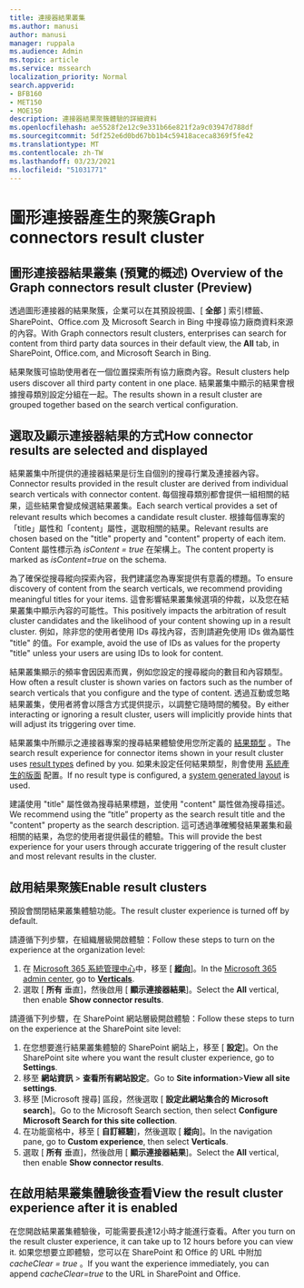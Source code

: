 ```yaml
---
title: 連接器結果叢集
ms.author: manusi
author: manusi
manager: ruppala
ms.audience: Admin
ms.topic: article
ms.service: mssearch
localization_priority: Normal
search.appverid:
- BFB160
- MET150
- MOE150
description: 連接器結果聚簇體驗的詳細資料
ms.openlocfilehash: ae5528f2e12c9e331b66e821f2a9c03947d788df
ms.sourcegitcommit: 5df252e6d0bd67bb1b4c59418aceca8369f5fe42
ms.translationtype: MT
ms.contentlocale: zh-TW
ms.lasthandoff: 03/23/2021
ms.locfileid: "51031771"
---
```

# <a name="graph-connectors-result-cluster"></a><span data-ttu-id="189b6-103">圖形連接器產生的聚簇</span><span class="sxs-lookup"><span data-stu-id="189b6-103">Graph connectors result cluster</span></span>

## <a name="overview-of-the-graph-connectors-result-cluster-preview"></a><span data-ttu-id="189b6-104">圖形連接器結果叢集 (預覽的概述) </span><span class="sxs-lookup"><span data-stu-id="189b6-104">Overview of the Graph connectors result cluster (Preview)</span></span>  

<span data-ttu-id="189b6-105">透過圖形連接器的結果聚簇，企業可以在其預設視圖、[ **全部** ] 索引標籤、SharePoint、Office.com 及 Microsoft Search in Bing 中搜尋協力廠商資料來源的內容。</span><span class="sxs-lookup"><span data-stu-id="189b6-105">With Graph connectors result clusters, enterprises can search for content from third party data sources in their default view, the **All** tab, in SharePoint, Office.com, and Microsoft Search in Bing.</span></span>

<span data-ttu-id="189b6-106">結果聚簇可協助使用者在一個位置探索所有協力廠商內容。</span><span class="sxs-lookup"><span data-stu-id="189b6-106">Result clusters help users discover all third party content in one place.</span></span> <span data-ttu-id="189b6-107">結果叢集中顯示的結果會根據搜尋類別設定分組在一起。</span><span class="sxs-lookup"><span data-stu-id="189b6-107">The results shown in a result cluster are grouped together based on the search vertical configuration.</span></span>

## <a name="how-connector-results-are-selected-and-displayed"></a><span data-ttu-id="189b6-108">選取及顯示連接器結果的方式</span><span class="sxs-lookup"><span data-stu-id="189b6-108">How connector results are selected and displayed</span></span>

<span data-ttu-id="189b6-109">結果叢集中所提供的連接器結果是衍生自個別的搜尋行業及連接器內容。</span><span class="sxs-lookup"><span data-stu-id="189b6-109">Connector results provided in the result cluster are derived from individual search verticals with connector content.</span></span> <span data-ttu-id="189b6-110">每個搜尋類別都會提供一組相關的結果，這些結果會變成候選結果叢集。</span><span class="sxs-lookup"><span data-stu-id="189b6-110">Each search vertical provides a set of relevant results which becomes a candidate result cluster.</span></span> <span data-ttu-id="189b6-111">根據每個專案的「title」屬性和「content」屬性，選取相關的結果。</span><span class="sxs-lookup"><span data-stu-id="189b6-111">Relevant results are chosen based on the "title" property and "content" property of each item.</span></span> <span data-ttu-id="189b6-112">Content 屬性標示為 *isContent = true* 在架構上。</span><span class="sxs-lookup"><span data-stu-id="189b6-112">The content property is marked as *isContent=true* on the schema.</span></span>

<span data-ttu-id="189b6-113">為了確保從搜尋縱向探索內容，我們建議您為專案提供有意義的標題。</span><span class="sxs-lookup"><span data-stu-id="189b6-113">To ensure discovery of content from the search verticals, we recommend providing meaningful titles for your items.</span></span> <span data-ttu-id="189b6-114">這會影響結果叢集候選項的仲裁，以及您在結果叢集中顯示內容的可能性。</span><span class="sxs-lookup"><span data-stu-id="189b6-114">This positively impacts the arbitration of result cluster candidates and the likelihood of your content showing up in a result cluster.</span></span> <span data-ttu-id="189b6-115">例如，除非您的使用者使用 IDs 尋找內容，否則請避免使用 IDs 做為屬性 "title" 的值。</span><span class="sxs-lookup"><span data-stu-id="189b6-115">For example, avoid the use of IDs as values for the property "title" unless your users are using IDs to look for content.</span></span>

<span data-ttu-id="189b6-116">結果叢集顯示的頻率會因因素而異，例如您設定的搜尋縱向的數目和內容類型。</span><span class="sxs-lookup"><span data-stu-id="189b6-116">How often a result cluster is shown varies on factors such as the number of search verticals that you configure and the type of content.</span></span> <span data-ttu-id="189b6-117">透過互動或忽略結果叢集，使用者將會以隱含方式提供提示，以調整它隨時間的觸發。</span><span class="sxs-lookup"><span data-stu-id="189b6-117">By either interacting or ignoring a result cluster, users will implicitly provide hints that will adjust its triggering over time.</span></span>

<span data-ttu-id="189b6-118">結果叢集中所顯示之連接器專案的搜尋結果體驗使用您所定義的 [結果類型](./customize-search-page.md#create-your-own-result-type) 。</span><span class="sxs-lookup"><span data-stu-id="189b6-118">The search result experience for connector items shown in your result cluster uses [result types](./customize-search-page.md#create-your-own-result-type) defined by you.</span></span> <span data-ttu-id="189b6-119">如果未設定任何結果類型，則會使用 [系統產生的版面](./customize-search-page.md#default-search-result-layout) 配置。</span><span class="sxs-lookup"><span data-stu-id="189b6-119">If no result type is configured, a [system generated layout](./customize-search-page.md#default-search-result-layout) is used.</span></span> 

<span data-ttu-id="189b6-120">建議使用 "title" 屬性做為搜尋結果標題，並使用 "content" 屬性做為搜尋描述。</span><span class="sxs-lookup"><span data-stu-id="189b6-120">We recommend using the “title” property as the search result title and the "content" property as the search description.</span></span> <span data-ttu-id="189b6-121">這可透過準確觸發結果叢集和最相關的結果，為您的使用者提供最佳的體驗。</span><span class="sxs-lookup"><span data-stu-id="189b6-121">This will provide the best experience for your users through accurate triggering of the result cluster and most relevant results in the cluster.</span></span> 

## <a name="enable-result-clusters"></a><span data-ttu-id="189b6-122">啟用結果聚簇</span><span class="sxs-lookup"><span data-stu-id="189b6-122">Enable result clusters</span></span>
  
<span data-ttu-id="189b6-123">預設會關閉結果叢集體驗功能。</span><span class="sxs-lookup"><span data-stu-id="189b6-123">The result cluster experience is turned off by default.</span></span>  

<span data-ttu-id="189b6-124">請遵循下列步驟，在組織層級開啟體驗：</span><span class="sxs-lookup"><span data-stu-id="189b6-124">Follow these steps to turn on the experience at the organization level:</span></span>

1. <span data-ttu-id="189b6-125">在 [Microsoft 365 系統管理中心](https://admin.microsoft.com)中，移至 [ [**縱向**](https://admin.microsoft.com/Adminportal/Home#/MicrosoftSearch/verticals)]。</span><span class="sxs-lookup"><span data-stu-id="189b6-125">In the [Microsoft 365 admin center](https://admin.microsoft.com), go to [**Verticals**](https://admin.microsoft.com/Adminportal/Home#/MicrosoftSearch/verticals).</span></span>
2. <span data-ttu-id="189b6-126">選取 [ **所有** 垂直]，然後啟用 [ **顯示連接器結果**]。</span><span class="sxs-lookup"><span data-stu-id="189b6-126">Select  the **All** vertical, then enable **Show connector results**.</span></span> 


<span data-ttu-id="189b6-127">請遵循下列步驟，在 SharePoint 網站層級開啟體驗：</span><span class="sxs-lookup"><span data-stu-id="189b6-127">Follow these steps to turn on the experience at the SharePoint site level:</span></span>

1. <span data-ttu-id="189b6-128">在您想要進行結果叢集體驗的 SharePoint 網站上，移至 [ **設定**]。</span><span class="sxs-lookup"><span data-stu-id="189b6-128">On the SharePoint site where you want the result cluster experience, go to **Settings**.</span></span>
2. <span data-ttu-id="189b6-129">移至 **網站資訊** > **查看所有網站設定**。</span><span class="sxs-lookup"><span data-stu-id="189b6-129">Go to **Site information**>**View all site settings**.</span></span>
3. <span data-ttu-id="189b6-130">移至 [Microsoft 搜尋] 區段，然後選取 [ **設定此網站集合的 Microsoft search**]。</span><span class="sxs-lookup"><span data-stu-id="189b6-130">Go to the Microsoft Search section, then select **Configure Microsoft Search for this site collection**.</span></span>
4. <span data-ttu-id="189b6-131">在功能窗格中，移至 [ **自訂經驗**]，然後選取 [ **縱向**]。</span><span class="sxs-lookup"><span data-stu-id="189b6-131">In the navigation pane, go to **Custom experience**, then select **Verticals**.</span></span>
5. <span data-ttu-id="189b6-132">選取 [ **所有** 垂直]，然後啟用 [ **顯示連接器結果**]。</span><span class="sxs-lookup"><span data-stu-id="189b6-132">Select the **All** vertical, then enable **Show connector results**.</span></span>

## <a name="view-the-result-cluster-experience-after-it-is-enabled"></a><span data-ttu-id="189b6-133">在啟用結果叢集體驗後查看</span><span class="sxs-lookup"><span data-stu-id="189b6-133">View the result cluster experience after it is enabled</span></span>

<span data-ttu-id="189b6-134">在您開啟結果叢集體驗後，可能需要長達12小時才能進行查看。</span><span class="sxs-lookup"><span data-stu-id="189b6-134">After you turn on the result cluster experience, it can take up to 12 hours before you can view it.</span></span> <span data-ttu-id="189b6-135">如果您想要立即體驗，您可以在 SharePoint 和 Office 的 URL 中附加 *cacheClear = true* 。</span><span class="sxs-lookup"><span data-stu-id="189b6-135">If you want the experience immediately, you can append *cacheClear=true* to the URL in SharePoint and Office.</span></span>